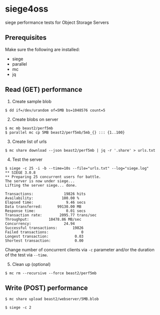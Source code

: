 # siege4oss
siege performance tests for Object Storage Servers

## Prerequisites

Make sure the following are installed:
- siege
- parallel
- mc
- jq

## Read (GET) performance

1. Create sample blob 
```
$ dd if=/dev/urandom of=5MB bs=1048576 count=5
```

2. Create blobs on server
```
$ mc mb beast2/perf5mb
$ parallel mc cp 5MB beast2/perf5mb/5mb_{} ::: {1..100}
```

3. Create list of urls
```
$ mc share download --json beast2/perf5mb | jq -r '.share' > urls.txt
```

4. Test the server
```
$ siege -c 25 -i -b --time=10s --file="urls.txt" --log="siege.log"
** SIEGE 3.0.8
** Preparing 25 concurrent users for battle.
The server is now under siege...
Lifting the server siege... done.

Transactions:		       19826 hits
Availability:		      100.00 %
Elapsed time:		        9.46 secs
Data transferred:	    99130.00 MB
Response time:		        0.01 secs
Transaction rate:	     2095.77 trans/sec
Throughput:		    10478.86 MB/sec
Concurrency:		       24.94
Successful transactions:       19826
Failed transactions:	           0
Longest transaction:	        0.03
Shortest transaction:	        0.00
```

Change number of concurrent clients via `-c` parameter and/or the duration of the test via `--time`.

5. Clean up (optional)
```
$ mc rm --recursive --force beast2/perf5mb
```

## Write (POST) performance

```
$ mc share upload beast2/webserver/5MB.blob
```

```
$ siege -c 2 
```
